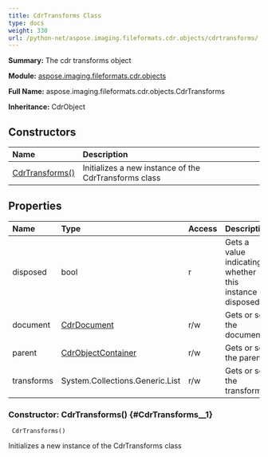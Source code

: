 ```yaml
---
title: CdrTransforms Class
type: docs
weight: 330
url: /python-net/aspose.imaging.fileformats.cdr.objects/cdrtransforms/
---
```


**Summary:** The cdr transforms object

**Module:** [aspose.imaging.fileformats.cdr.objects](/imaging/python-net/aspose.imaging.fileformats.cdr.objects/)

**Full Name:** aspose.imaging.fileformats.cdr.objects.CdrTransforms

**Inheritance:** CdrObject

## **Constructors**
| **Name** | **Description** |
| :- | :- |
| [CdrTransforms()](#CdrTransforms__1) | Initializes a new instance of the CdrTransforms class |
## **Properties**
| **Name** | **Type** | **Access** | **Description** |
| :- | :- | :- | :- |
| disposed | bool | r | Gets a value indicating whether this instance is disposed. |
| document | [CdrDocument](/imaging/python-net/aspose.imaging.fileformats.cdr.objects/cdrdocument) | r/w | Gets or sets the document. |
| parent | [CdrObjectContainer](/imaging/python-net/aspose.imaging.fileformats.cdr.objects/cdrobjectcontainer) | r/w | Gets or sets the parent. |
| transforms | System.Collections.Generic.List<Matrix> | r/w | Gets or sets the transforms. |


### Constructor: CdrTransforms() {#CdrTransforms__1}


```
 CdrTransforms() 
```

Initializes a new instance of the CdrTransforms class

